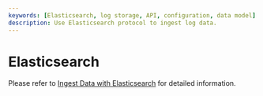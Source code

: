 ```yaml
---
keywords: [Elasticsearch, log storage, API, configuration, data model]
description: Use Elasticsearch protocol to ingest log data.
---
```


# Elasticsearch

Please refer to [Ingest Data with Elasticsearch](/user-guide/ingest-data/for-observability/elasticsearch.md) for detailed information.